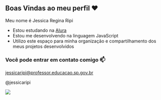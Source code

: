 ## Boas Vindas ao meu perfil ❤️

Meu nome é Jessica Regina Ripi

- Estou estudando na [Alura](https://www.alura.com.br)
- Estou me desenvolvendo na linguagem JavaScript
- Utilizo este espaço para minha organização e compartilhamento dos meus projetos desenvolvidos

### Você pode entrar em contato comigo 📫 

jessicaripi@professor.educacao.sp.gov.br

@jessicaripi

![](https://media.tenor.com/8F8uk83vcvoAAAAj/teacher-watch-out.gif)
